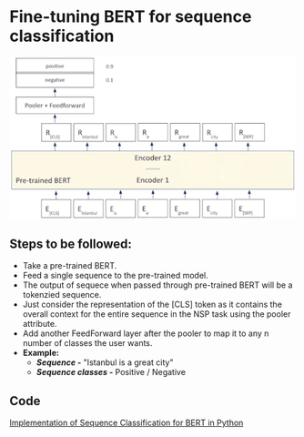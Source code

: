 # Fine-tuning BERT for sequence classification

![BERT for sequence classification](images/seq_classification_bert.png)

## Steps to be followed:

- Take a pre-trained BERT.
- Feed a single sequence to the pre-trained model.
- The output of sequece when passed through pre-trained BERT will be a tokenzied sequence.
- Just consider the representation of the [CLS] token as it contains the overall context for the entire sequence in the NSP task using the pooler attribute.
- Add another FeedForward layer after the pooler to map it to any n number of  classes the user wants.
- **Example:**
    - ***Sequence -*** "Istanbul is a great city"
    - ***Sequence classes -*** Positive / Negative

## Code

[Implementation of Sequence Classification for BERT in Python](codes/bert_seq_classification.ipynb)